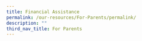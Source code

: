 ```yaml
---
title: Financial Assistance
permalink: /our-resources/For-Parents/permalink/
description: ""
third_nav_title: For Parents
---
```

